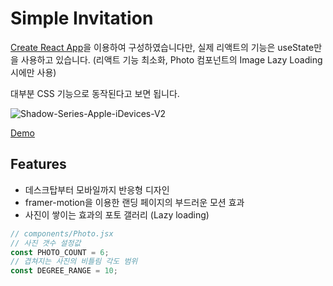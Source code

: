 # Simple Invitation

[Create React App](https://github.com/facebook/create-react-app)을 이용하여 구성하였습니다만, 실제 리액트의 기능은 useState만을 사용하고 있습니다. (리액트 기능 최소화, Photo 컴포넌트의 Image Lazy Loading 시에만 사용)

대부분 CSS 기능으로 동작된다고 보면 됩니다.

![Shadow-Series-Apple-iDevices-V2](https://github.com/emoket/simple-invitation/assets/8438711/6106fbd6-c6db-4da8-b1f7-97f6e37ab1dd)

[Demo](https://simple-invitation.vercel.app/)

## Features

- 데스크탑부터 모바일까지 반응형 디자인
- framer-motion을 이용한 랜딩 페이지의 부드러운 모션 효과
- 사진이 쌓이는 효과의 포토 갤러리 (Lazy loading)

```javascript
// components/Photo.jsx
// 사진 갯수 설정값
const PHOTO_COUNT = 6;
// 겹쳐지는 사진의 비틀림 각도 범위
const DEGREE_RANGE = 10;
```
